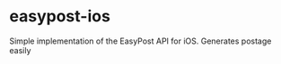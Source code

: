 easypost-ios
============

Simple implementation of the EasyPost API for iOS. Generates postage easily
